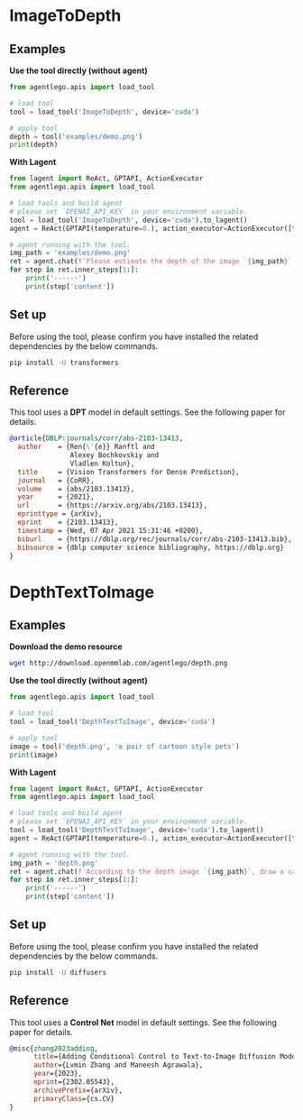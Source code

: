 # ImageToDepth

## Examples

**Use the tool directly (without agent)**

```python
from agentlego.apis import load_tool

# load tool
tool = load_tool('ImageToDepth', device='cuda')

# apply tool
depth = tool('examples/demo.png')
print(depth)
```

**With Lagent**

```python
from lagent import ReAct, GPTAPI, ActionExecutor
from agentlego.apis import load_tool

# load tools and build agent
# please set `OPENAI_API_KEY` in your environment variable.
tool = load_tool('ImageToDepth', device='cuda').to_lagent()
agent = ReAct(GPTAPI(temperature=0.), action_executor=ActionExecutor([tool]))

# agent running with the tool.
img_path = 'examples/demo.png'
ret = agent.chat(f'Please estimate the depth of the image `{img_path}`')
for step in ret.inner_steps[1:]:
    print('------')
    print(step['content'])
```

## Set up

Before using the tool, please confirm you have installed the related dependencies by the below commands.

```bash
pip install -U transformers
```

## Reference

This tool uses a **DPT** model in default settings. See the following paper for details.

```bibtex
@article{DBLP:journals/corr/abs-2103-13413,
  author    = {Ren{\'{e}} Ranftl and
               Alexey Bochkovskiy and
               Vladlen Koltun},
  title     = {Vision Transformers for Dense Prediction},
  journal   = {CoRR},
  volume    = {abs/2103.13413},
  year      = {2021},
  url       = {https://arxiv.org/abs/2103.13413},
  eprinttype = {arXiv},
  eprint    = {2103.13413},
  timestamp = {Wed, 07 Apr 2021 15:31:46 +0200},
  biburl    = {https://dblp.org/rec/journals/corr/abs-2103-13413.bib},
  bibsource = {dblp computer science bibliography, https://dblp.org}
}
```

# DepthTextToImage

## Examples

**Download the demo resource**

```bash
wget http://download.openmmlab.com/agentlego/depth.png
```

**Use the tool directly (without agent)**

```python
from agentlego.apis import load_tool

# load tool
tool = load_tool('DepthTextToImage', device='cuda')

# apply tool
image = tool('depth.png', 'a pair of cartoon style pets')
print(image)
```

**With Lagent**

```python
from lagent import ReAct, GPTAPI, ActionExecutor
from agentlego.apis import load_tool

# load tools and build agent
# please set `OPENAI_API_KEY` in your environment variable.
tool = load_tool('DepthTextToImage', device='cuda').to_lagent()
agent = ReAct(GPTAPI(temperature=0.), action_executor=ActionExecutor([tool]))

# agent running with the tool.
img_path = 'depth.png'
ret = agent.chat(f'According to the depth image `{img_path}`, draw a cartoon style image.')
for step in ret.inner_steps[1:]:
    print('------')
    print(step['content'])
```

## Set up

Before using the tool, please confirm you have installed the related dependencies by the below commands.

```bash
pip install -U diffusers
```

## Reference

This tool uses a **Control Net** model in default settings. See the following paper for details.

```bibtex
@misc{zhang2023adding,
      title={Adding Conditional Control to Text-to-Image Diffusion Models},
      author={Lvmin Zhang and Maneesh Agrawala},
      year={2023},
      eprint={2302.05543},
      archivePrefix={arXiv},
      primaryClass={cs.CV}
}
```

